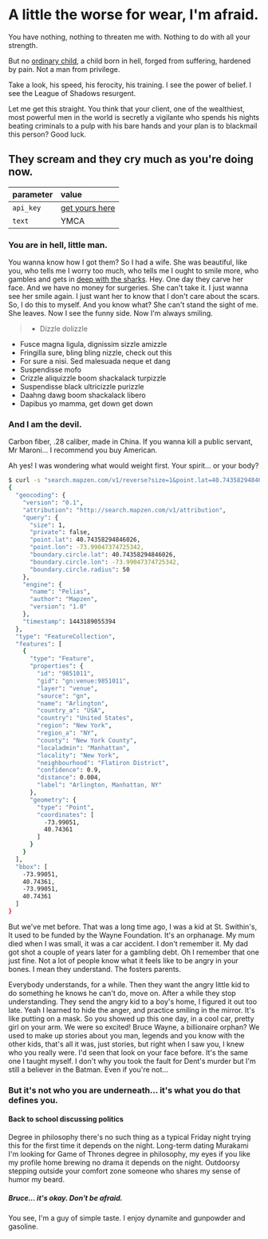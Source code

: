 # A little the worse for wear, I'm afraid.

You have nothing, nothing to threaten me with. Nothing to do with all your strength.

But no [ordinary child](), a child born in hell, forged from suffering, hardened by pain. Not a man from privilege.

Take a look, his speed, his ferocity, his training. I see the power of belief. I see the League of Shadows resurgent.

Let me get this straight. You think that your client, one of the wealthiest, most powerful men in the world is secretly a vigilante who spends his nights beating criminals to a pulp with his bare hands and your plan is to blackmail this person? Good luck.

## They scream and they cry much as you're doing now.

| parameter | value |
| :--- | :--- |
| `api_key` | [get yours here](https://mapzen.com/developers) |
| `text` | YMCA |

### You are in hell, little man.

You wanna know how I got them? So I had a wife. She was beautiful, like you, who tells me I worry too much, who tells me I ought to smile more, who gambles and gets in [deep with the sharks](). Hey. One day they carve her face. And we have no money for surgeries. She can't take it. I just wanna see her smile again. I just want her to know that I don't care about the scars. So, I do this to myself. And you know what? She can't stand the sight of me. She leaves. Now I see the funny side. Now I'm always smiling.

> * Dizzle dolizzle
* Fusce magna ligula, dignissim sizzle amizzle
* Fringilla sure, bling bling nizzle, check out this
* For sure a nisi. Sed malesuada neque et dang
* Suspendisse mofo
* Crizzle aliquizzle boom shackalack turpizzle
* Suspendisse black ultricizzle purizzle
* Daahng dawg boom shackalack libero
* Dapibus yo mamma, get down get down

### And I am the devil.

Carbon fiber, .28 caliber, made in China. If you wanna kill a public servant, Mr Maroni... I recommend you buy American.

Ah yes! I was wondering what would weight first. Your spirit... or your body?

```bash
$ curl -s "search.mapzen.com/v1/reverse?size=1&point.lat=40.74358294846026&point.lon=-73.99047374725342&api_key={YOUR_API_KEY}" | json
{
  "geocoding": {
    "version": "0.1",
    "attribution": "http://search.mapzen.com/v1/attribution",
    "query": {
      "size": 1,
      "private": false,
      "point.lat": 40.74358294846026,
      "point.lon": -73.99047374725342,
      "boundary.circle.lat": 40.74358294846026,
      "boundary.circle.lon": -73.99047374725342,
      "boundary.circle.radius": 50
    },
    "engine": {
      "name": "Pelias",
      "author": "Mapzen",
      "version": "1.0"
    },
    "timestamp": 1443189055394
  },
  "type": "FeatureCollection",
  "features": [
    {
      "type": "Feature",
      "properties": {
        "id": "9851011",
        "gid": "gn:venue:9851011",
        "layer": "venue",
        "source": "gn",
        "name": "Arlington",
        "country_a": "USA",
        "country": "United States",
        "region": "New York",
        "region_a": "NY",
        "county": "New York County",
        "localadmin": "Manhattan",
        "locality": "New York",
        "neighbourhood": "Flatiron District",
        "confidence": 0.9,
        "distance": 0.004,
        "label": "Arlington, Manhattan, NY"
      },
      "geometry": {
        "type": "Point",
        "coordinates": [
          -73.99051,
          40.74361
        ]
      }
    }
  ],
  "bbox": [
    -73.99051,
    40.74361,
    -73.99051,
    40.74361
  ]
}
```

But we've met before. That was a long time ago, I was a kid at St. Swithin's, It used to be funded by the Wayne Foundation. It's an orphanage. My mum died when I was small, it was a car accident. I don't remember it. My dad got shot a couple of years later for a gambling debt. Oh I remember that one just fine. Not a lot of people know what it feels like to be angry in your bones. I mean they understand. The fosters parents.

Everybody understands, for a while. Then they want the angry little kid to do something he knows he can't do, move on. After a while they stop understanding. They send the angry kid to a boy's home, I figured it out too late. Yeah I learned to hide the anger, and practice smiling in the mirror. It's like putting on a mask. So you showed up this one day, in a cool car, pretty girl on your arm. We were so excited! Bruce Wayne, a billionaire orphan? We used to make up stories about you man, legends and you know with the other kids, that's all it was, just stories, but right when I saw you, I knew who you really were. I'd seen that look on your face before. It's the same one I taught myself. I don't why you took the fault for Dent's murder but I'm still a believer in the Batman. Even if you're not...

### But it's not who you are underneath... it's what you do that defines you.

#### Back to school discussing politics

Degree in philosophy there's no such thing as a typical Friday night trying this for the first time it depends on the night. Long-term dating Murakami I'm looking for Game of Thrones degree in philosophy, my eyes if you like my profile home brewing no drama it depends on the night. Outdoorsy stepping outside your comfort zone someone who shares my sense of humor my beard.

##### Bruce... it's okay. Don't be afraid.

You see, I'm a guy of simple taste. I enjoy dynamite and gunpowder and gasoline.